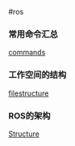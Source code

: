 #ros


### 常用命令汇总
[commands](https://github.com/knowledge-warehousing/ROS-introduction/wiki/commands)

### 工作空间的结构
[filestructure](https://github.com/knowledge-warehousing/ROS-introduction/wiki/filestructure)

### ROS的架构
[Structure](https://github.com/knowledge-warehousing/ROS-introduction/wiki/Structure)

